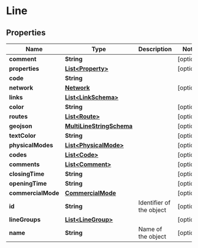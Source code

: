 
# Line

## Properties
Name | Type | Description | Notes
------------ | ------------- | ------------- | -------------
**comment** | **String** |  |  [optional]
**properties** | [**List&lt;Property&gt;**](Property.md) |  |  [optional]
**code** | **String** |  | 
**network** | [**Network**](Network.md) |  |  [optional]
**links** | [**List&lt;LinkSchema&gt;**](LinkSchema.md) |  | 
**color** | **String** |  |  [optional]
**routes** | [**List&lt;Route&gt;**](Route.md) |  |  [optional]
**geojson** | [**MultiLineStringSchema**](MultiLineStringSchema.md) |  |  [optional]
**textColor** | **String** |  |  [optional]
**physicalModes** | [**List&lt;PhysicalMode&gt;**](PhysicalMode.md) |  |  [optional]
**codes** | [**List&lt;Code&gt;**](Code.md) |  |  [optional]
**comments** | [**List&lt;Comment&gt;**](Comment.md) |  |  [optional]
**closingTime** | **String** |  |  [optional]
**openingTime** | **String** |  |  [optional]
**commercialMode** | [**CommercialMode**](CommercialMode.md) |  |  [optional]
**id** | **String** | Identifier of the object |  [optional]
**lineGroups** | [**List&lt;LineGroup&gt;**](LineGroup.md) |  |  [optional]
**name** | **String** | Name of the object |  [optional]



